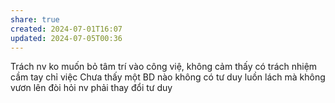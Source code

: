 ```yaml
---
share: true
created: 2024-07-01T16:07
updated: 2024-07-05T00:36
---
```

Trách nv ko muốn bỏ tâm trí vào công việ, không cảm thấy có trách nhiệm cầm tay chỉ việc
Chưa thấy một BD nào không có tư duy luồn lách mà không vươn lên
đòi hỏi nv phải thay đổi tư duy